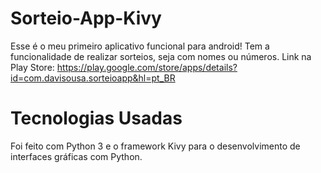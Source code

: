 # Sorteio-App-Kivy
Esse é o meu primeiro aplicativo funcional para android! Tem a funcionalidade de realizar sorteios, seja com nomes ou números.
Link na Play Store: https://play.google.com/store/apps/details?id=com.davisousa.sorteioapp&hl=pt_BR

# Tecnologias Usadas
Foi feito com Python 3 e o framework Kivy para o desenvolvimento de interfaces gráficas com Python.

